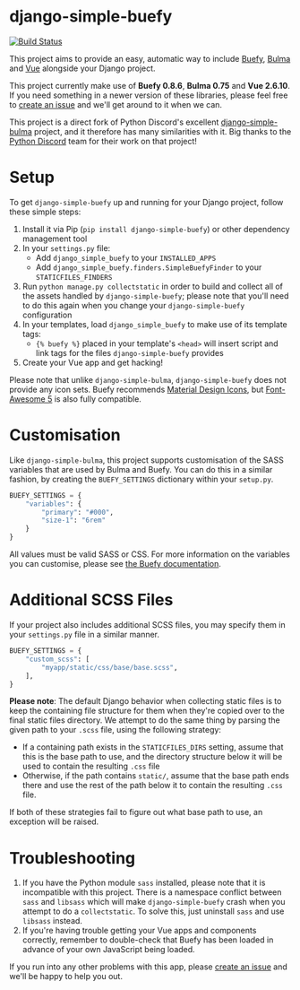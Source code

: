 django-simple-buefy
===================

[![Build Status](https://dev.azure.com/comect/Comect/_apis/build/status/Django%20Simple%20Buefy?branchName=master)](https://dev.azure.com/comect/Comect/_build/latest?definitionId=2&branchName=master)

This project aims to provide an easy, automatic way to include 
[Buefy](https://buefy.org/), [Bulma](https://bulma.io/) and 
[Vue](https://vuejs.org/) alongside your Django project.

This project currently make use of **Buefy 0.8.6**, **Bulma 0.75** and 
**Vue 2.6.10**. If you need something in a newer version of these libraries, 
please feel free to
[create an issue](https://github.com/comect/django-simple-buefy/issues?q=is%3Aissue+is%3Aopen+sort%3Aupdated-desc)
and we'll get around to it when we can.

This project is a direct fork of Python Discord's excellent
[django-simple-bulma](https://github.com/python-discord/django-simple-bulma)
project, and it therefore has many similarities with it. Big thanks to
the [Python Discord](https://pythondiscord.com) team for their work on 
that project!

Setup
=====

To get `django-simple-buefy` up and running for your Django project, 
follow these simple steps:

1. Install it via Pip (`pip install django-simple-buefy`) or other dependency
   management tool
2. In your `settings.py` file:
   * Add `django_simple_buefy` to your `INSTALLED_APPS`
   * Add `django_simple_buefy.finders.SimpleBuefyFinder` to your `STATICFILES_FINDERS`
3. Run `python manage.py collectstatic` in order to build and collect all of
   the assets handled by `django-simple-buefy`; please note that you'll need to do
   this again when you change your `django-simple-buefy` configuration
4. In your templates, load `django_simple_buefy` to make use of its template tags:
   * `{% buefy %}` placed in your template's `<head>` will insert script and link tags
     for the files `django-simple-buefy` provides
5. Create your Vue app and get hacking!

Please note that unlike `django-simple-bulma`, `django-simple-buefy` does not provide
any icon sets. Buefy recommends [Material Design Icons](https://materialdesignicons.com/),
but [Font-Awesome 5](https://fontawesome.com/) is also fully compatible.

Customisation
=============

Like `django-simple-bulma`, this project supports customisation of the SASS variables
that are used by Bulma and Buefy. You can do this in a similar fashion, by creating
the `BUEFY_SETTINGS` dictionary within your `setup.py`.

```python
BUEFY_SETTINGS = {
    "variables": {
        "primary": "#000",
        "size-1": "6rem"
    }
}
```

All values must be valid SASS or CSS. For more information on the variables you
can customise, please see [the Buefy documentation](https://buefy.org/documentation/customization/).

Additional SCSS Files
=====================

If your project also includes additional SCSS files, you may specify them in your
`settings.py` file in a similar manner.

```python
BUEFY_SETTINGS = {
    "custom_scss": [
        "myapp/static/css/base/base.scss",
    ],
}
```

**Please note**: The default Django behavior when collecting static files is to keep 
the containing file structure for them when they're copied over to the final static 
files directory. We attempt to do the same thing by parsing the given path to your 
`.scss` file, using the following strategy:

* If a containing path exists in the `STATICFILES_DIRS` setting, assume that this 
  is the base path to use, and the directory structure below it will be used to 
  contain the resulting `.css` file
* Otherwise, if the path contains `static/`, assume that the base path ends there 
  and use the rest of the path below it to contain the resulting `.css` file.

If both of these strategies fail to figure out what base path to use, an exception will be raised.

Troubleshooting
===============

1. If you have the Python module `sass` installed, please note that it is incompatible
   with this project. There is a namespace conflict between `sass` and `libsass` which
   will make `django-simple-buefy` crash when you attempt to do a `collectstatic`. To
   solve this, just uninstall `sass` and use `libsass` instead.
2. If you're having trouble getting your Vue apps and components correctly, remember to
   double-check that Buefy has been loaded in advance of your own JavaScript being loaded.

If you run into any other problems with this app, please 
[create an issue](https://github.com/comect/django-simple-buefy/issues?q=is%3Aissue+is%3Aopen+sort%3Aupdated-desc)
and we'll be happy to help you out.
